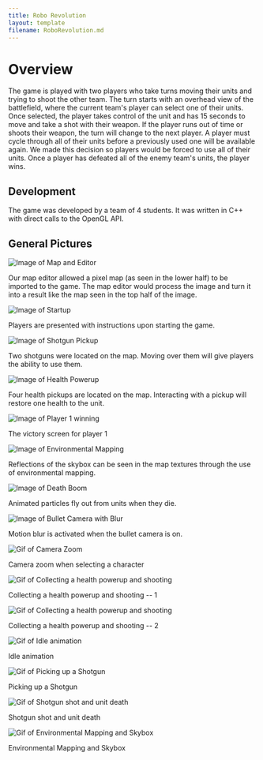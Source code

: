 ```yaml
---
title: Robo Revolution
layout: template
filename: RoboRevolution.md
---
```


# Overview

  The game is played with two players who take turns moving their units and trying to shoot the other team. 
  The turn starts with an overhead view of the battlefield, where the current team's player can select one of their units. 
  Once selected, the player takes control of the unit and has 15 seconds to move and take a shot with their weapon. 
  If the player runs out of time or shoots their weapon, the turn will change to the next player. A player must cycle through all 
  of their units before a previously used one will be available again. We made this decision so players would be forced to use all of their units. 
  Once a player has defeated all of the enemy team's units, the player wins.

## Development

  The game was developed by a team of 4 students. It was written in C++ with direct calls to the OpenGL API. 

## General Pictures

![Image of Map and Editor](https://loganthatcher.com/images/RoboRev/mapEditorAndOverhead.png)

  Our map editor allowed a pixel map (as seen in the lower half) to be imported to the game. The map editor would process the image and turn it into
  a result like the map seen in the top half of the image.

![Image of Startup](https://loganthatcher.com/images/RoboRev/startup.png)

  Players are presented with instructions upon starting the game.

![Image of Shotgun Pickup](https://loganthatcher.com/images/RoboRev/shotgunpickup.png)

  Two shotguns were located on the map. Moving over them will give players the ability to use them.

![Image of Health Powerup](https://loganthatcher.com/images/RoboRev/healthpowerup.png)

  Four health pickups are located on the map. Interacting with a pickup will restore one health to the unit.

![Image of Player 1 winning](https://loganthatcher.com/images/RoboRev/player1win.png)

  The victory screen for player 1

![Image of Environmental Mapping](https://loganthatcher.com/images/RoboRev/environmentalMapping.png)

  Reflections of the skybox can be seen in the map textures through the use of environmental mapping.

![Image of Death Boom](https://loganthatcher.com/images/RoboRev/deathBoom.png)

  Animated particles fly out from units when they die.

![Image of Bullet Camera with Blur](https://loganthatcher.com/images/RoboRev/bulletCameraWithBlur.png)

  Motion blur is activated when the bullet camera is on.

![Gif of Camera Zoom](https://loganthatcher.com/images/RoboRev/camera_zoom.gif)

  Camera zoom when selecting a character

![Gif of Collecting a health powerup and shooting](https://loganthatcher.com/images/RoboRev/healthPowerupAndShooting1.gif)

  Collecting a health powerup and shooting -- 1

![Gif of Collecting a health powerup and shooting](https://loganthatcher.com/images/RoboRev/healthPowerupAndShooting2.gif)

  Collecting a health powerup and shooting -- 2

![Gif of Idle animation](https://loganthatcher.com/images/RoboRev/IdleAnimation.gif)

  Idle animation

![Gif of Picking up a Shotgun](https://loganthatcher.com/images/RoboRev/PickingUpShotgun.gif)

  Picking up a Shotgun

![Gif of Shotgun shot and unit death](https://loganthatcher.com/images/RoboRev/ShotgunShotAndUnitDeath.gif)

  Shotgun shot and unit death

![Gif of Environmental Mapping and Skybox](https://loganthatcher.com/images/RoboRev/EnvironmentalMappingAndSkybox.gif)

  Environmental Mapping and Skybox


